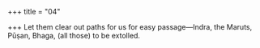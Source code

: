 +++
title = "04"

+++
Let them clear out paths for us for easy passage—Indra, the Maruts, Pūṣan, Bhaga, (all those) to be extolled.  